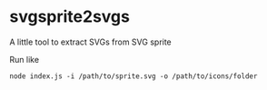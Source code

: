 # svgsprite2svgs

A little tool to extract SVGs from SVG sprite

Run like

`node index.js -i /path/to/sprite.svg -o /path/to/icons/folder`
